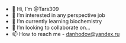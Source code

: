 - 👋 Hi, I’m @Tars309
- 👀 I’m interested in any perspective job
- 🌱 I’m currently learning biochemistry 
- 💞️ I’m looking to collaborate on... 
- 📫 How to reach me - danhodov@yandex.ru

